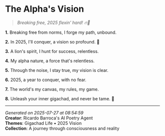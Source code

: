 # The Alpha's Vision

> *Breaking free, 2025 flexin' hard! 🔥💫*

**1.** Breaking free from norms, I forge my path, unbound.


**2.** In 2025, I'll conquer, a vision so profound. 🌟


**3.** A lion's spirit, I hunt for success, relentless.


**4.** My alpha nature, a force that's relentless.


**5.** Through the noise, I stay true, my vision is clear.


**6.** 2025, a year to conquer, with no fear.


**7.** The world's my canvas, my rules, my game.


**8.** Unleash your inner gigachad, and never be tame. 🦁



---

*Generated on 2025-07-27 at 08:54:59*  
**Creator**: Ricardo Barroca's AI Poetry Agent  
**Themes**: Gigachad Life • 2025 Vision  
**Collection**: A journey through consciousness and reality
